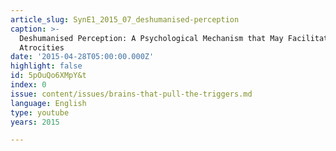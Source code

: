 ```yaml
---
article_slug: SynE1_2015_07_deshumanised-perception
caption: >-
  Deshumanised Perception: A Psychological Mechanism that May Facilitate Human
  Atrocities
date: '2015-04-28T05:00:00.000Z'
highlight: false
id: 5pOuQo6XMpY&t
index: 0
issue: content/issues/brains-that-pull-the-triggers.md
language: English
type: youtube
years: 2015

---
```

